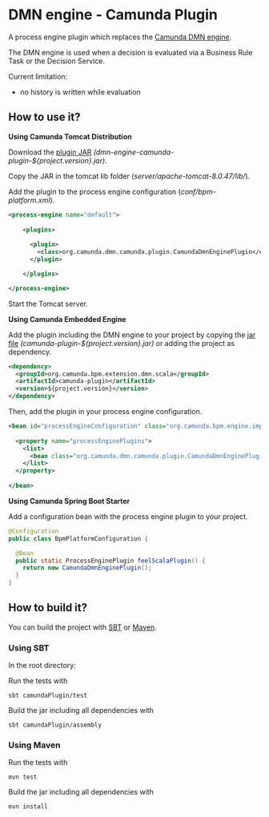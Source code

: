 # DMN engine - Camunda Plugin

A process engine plugin which replaces the [Camunda DMN engine](https://github.com/camunda/camunda-engine-dmn).

The DMN engine is used when a decision is evaluated via a Business Rule Task or the Decision Service. 

Current limitation:
* no history is written while evaluation

## How to use it?

**Using Camunda Tomcat Distribution**

Download the [plugin JAR](https://github.com/camunda/dmn-scala/releases) _(dmn-engine-camunda-plugin-${project.version}.jar)_. 

Copy the JAR in the tomcat lib folder (_server/apache-tomcat-8.0.47/lib/_).

Add the plugin to the process engine configuration (_conf/bpm-platform.xml_).

```xml
<process-engine name="default">
    
    <plugins>
    
      <plugin>
        <class>org.camunda.dmn.camunda.plugin.CamundaDmnEnginePlugin</class>
      </plugin>

    </plugins>

</process-engine>
```

Start the Tomcat server.

**Using Camunda Embedded Engine**

Add the plugin including the DMN engine to your project by copying the [jar file](https://github.com/camunda/feel-scala/releases) _(camunda-plugin-${project.version}.jar)_ or adding the project as dependency.

```xml
<dependency>
  <groupId>org.camunda.bpm.extension.dmn.scala</groupId>
  <artifactId>camunda-plugin</artifactId>
  <version>${project.version}</version>
</dependency>
```

Then, add the plugin in your process engine configuration.

```xml
<bean id="processEngineConfiguration" class="org.camunda.bpm.engine.impl.cfg.StandaloneProcessEngineConfiguration">
  
  <property name="processEnginePlugins">
    <list>
      <bean class="org.camunda.dmn.camunda.plugin.CamundaDmnEnginePlugin" />
    </list>
  </property>
    
</bean>
```

**Using Camunda Spring Boot Starter**

Add a configuration bean with the process engine plugin to your project.

```java
@Configuration
public class BpmPlatformConfiguration {

  @Bean
  public static ProcessEnginePlugin feelScalaPlugin() {
    return new CamundaDmnEnginePlugin();
  }
}
```

## How to build it?

You can build the project with [SBT](http://www.scala-sbt.org) or [Maven](http://maven.apache.org).

### Using SBT

In the root directory:


Run the tests with
```
sbt camundaPlugin/test
```

Build the jar including all dependencies with
```
sbt camundaPlugin/assembly
```

### Using Maven

Run the tests with
```
mvn test
```

Build the jar including all dependencies with
```
mvn install
```